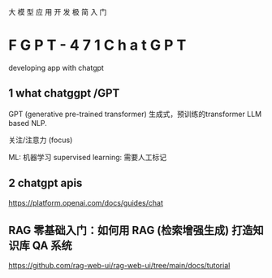 ⼤ 模 型 应 ⽤ 开 发
极 简 ⼊ 门
# F G P T - 4 7 1 C h a t G P T

developing app with chatgpt

## 1 what chatggpt /GPT

GPT (generative pre-trained transformer) 生成式，预训练的transformer
LLM based NLP.

关注/注意力 (focus)

ML: 机器学习
supervised learning: 需要人工标记

## 2 chatgpt apis

https://platform.openai.com/docs/guides/chat



## RAG 零基础入门：如何用 RAG (检索增强生成) 打造知识库 QA 系统

https://github.com/rag-web-ui/rag-web-ui/tree/main/docs/tutorial